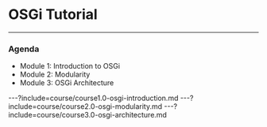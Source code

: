 # OSGi Tutorial

---

### Agenda

* Module 1: Introduction to OSGi
* Module 2: Modularity
* Module 3: OSGi Architecture


---?include=course/course1.0-osgi-introduction.md
---?include=course/course2.0-osgi-modularity.md
---?include=course/course3.0-osgi-architecture.md

